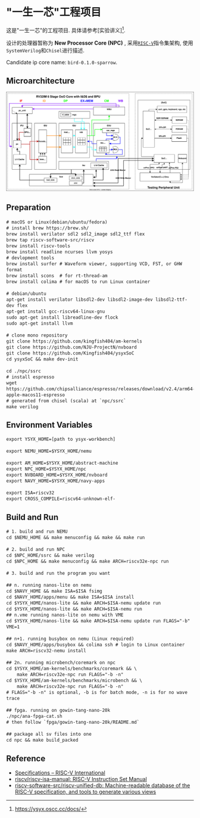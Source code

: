 # "一生一芯"工程项目

这是"一生一芯"的工程项目. 具体请参考[实验讲义][^lecture note].

[^lecture note]: https://ysyx.oscc.cc/docs/

设计的处理器暂称为 **New Processor Core (NPC)** , 采用[`RISC-V`][RISC-V]指令集架构, 使用`SystemVerilog`和`Chisel`进行描述.

Candidate ip core name: `bird-0.1.0-sparrow`.

[RISC-V]: https://riscv.org/

## Microarchitecture

![](./docs/assets/npc-rv32im-o3-pipeline.svg)

## Preparation

```shell
# macOS or Linux(debian/ubuntu/fedora)
# install brew https://brew.sh/
brew install verilator sdl2 sdl2_image sdl2_ttf flex
brew tap riscv-software-src/riscv
brew install riscv-tools
brew install readline ncurses llvm yosys
# devlopment tools
brew install surfer # Waveform viewer, supporting VCD, FST, or GHW format
brew install scons  # for rt-thread-am
brew install colima # for macOS to run Linux container

# debian/ubuntu
apt-get install verilator libsdl2-dev libsdl2-image-dev libsdl2-ttf-dev flex
apt-get install gcc-riscv64-linux-gnu
sudo apt-get install libreadline-dev flock
sudo apt-get install llvm

# clone mono repository
git clone https://github.com/kingfish404/am-kernels
git clone https://github.com/NJU-ProjectN/nvboard
git clone https://github.com/Kingfish404/ysyxSoC
cd ysyxSoC && make dev-init

cd ./npc/ssrc
# install espresso
wget https://github.com/chipsalliance/espresso/releases/download/v2.4/arm64-apple-macos11-espresso
# generated from chisel (scala) at `npc/ssrc`
make verilog
```

## Environment Variables

```shell 
export YSYX_HOME=[path to ysyx-workbench]

export NEMU_HOME=$YSYX_HOME/nemu

export AM_HOME=$YSYX_HOME/abstract-machine
export NPC_HOME=$YSYX_HOME/npc
export NVBOARD_HOME=$YSYX_HOME/nvboard
export NAVY_HOME=$YSYX_HOME/navy-apps

export ISA=riscv32
export CROSS_COMPILE=riscv64-unknown-elf-
```

## Build and Run

```shell
# 1. build and run NEMU
cd $NEMU_HOME && make menuconfig && make && make run

# 2. build and run NPC
cd $NPC_HOME/ssrc && make verilog
cd $NPC_HOME && make menuconfig && make ARCH=riscv32e-npc run

# 3. build and run the program you want

## n. running nanos-lite on nemu
cd $NAVY_HOME && make ISA=$ISA fsimg
cd $NAVY_HOME/apps/menu && make ISA=$ISA install
cd $YSYX_HOME/nanos-lite && make ARCH=$ISA-nemu update run
cd $YSYX_HOME/nanos-lite && make ARCH=$ISA-nemu run
## n.vme running nanos-lite on nemu with VME
cd $YSYX_HOME/nanos-lite && make ARCH=$ISA-nemu update run FLAGS="-b" VME=1

## n+1. running busybox on nemu (Linux required)
cd $NAVY_HOME/apps/busybox && colima ssh # login to Linux container
make ARCH=riscv32-nemu install

## 2n. running microbench/coremark on npc
cd $YSYX_HOME/am-kernels/benchmarks/coremark && \
    make ARCH=riscv32e-npc run FLAGS="-b -n"
cd $YSYX_HOME/am-kernels/benchmarks/microbench && \
    make ARCH=riscv32e-npc run FLAGS="-b -n"
# FLAGS="-b -n" is optional, -b is for batch mode, -n is for no wave trace

## fpga. running on gowin-tang-nano-20k
./npc/ana-fpga-cat.sh
# then follow `fpga/gowin-tang-nano-20k/README.md`

## package all sv files into one
cd npc && make build_packed
```

## Reference

- [Specifications – RISC-V International](https://riscv.org/technical/specifications/)
- [riscv/riscv-isa-manual: RISC-V Instruction Set Manual](https://github.com/riscv/riscv-isa-manual)
- [riscv-software-src/riscv-unified-db: Machine-readable database of the RISC-V specification, and tools to generate various views](https://github.com/riscv-software-src/riscv-unified-db)
